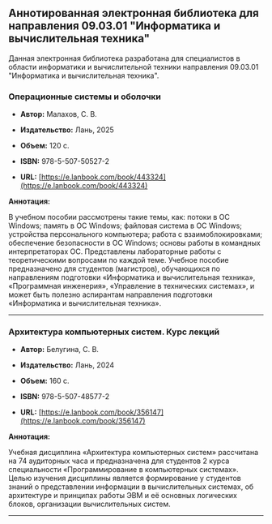 ## Аннотированная электронная библиотека для направления 09.03.01 "Информатика и вычислительная техника"

Данная электронная библиотека разработана для специалистов в области информатики и вычислительной техники направления 09.03.01 "Информатика и вычислительная техника".

### Операционные системы и оболочки

*   **Автор:**  Малахов, С. В.

*   **Издательство:**  Лань, 2025

*   **Объем:**  120 с.

*   **ISBN:**  978-5-507-50527-2

*   **URL:**  [https://e.lanbook.com/book/443324](https://e.lanbook.com/book/443324)

**Аннотация:**

В учебном пособии рассмотрены такие темы, как: потоки в ОС Windows; память в ОС Windows; файловая система в ОС Windows; устройства персонального компьютера; работа с взаимоблокировками; обеспечение безопасности в ОС Windows; основы работы в командных интерпретаторах ОС. Представлены лабораторные работы с теоретическими вопросами по каждой теме. Учебное пособие предназначено для студентов (магистров), обучающихся по направлениям подготовки «Информатика и вычислительная техника», «Программная инженерия», «Управление в технических системах», и может быть полезно аспирантам направления подготовки «Информатика и вычислительная техника».

---

### Архитектура компьютерных систем. Курс лекций

*   **Автор:**  Белугина, С. В.

*   **Издательство:**  Лань, 2024

*   **Объем:**  160 с.

*   **ISBN:**  978-5-507-48577-2

*   **URL:**  [https://e.lanbook.com/book/356147](https://e.lanbook.com/book/356147)

**Аннотация:**

Учебная дисциплина «Архитектура компьютерных систем» рассчитана на 74 аудиторных часа и предназначена для студентов 2 курса специальности «Программирование в компьютерных системах». Целью изучения дисциплины является формирование у студентов знаний о представлении информации в вычислительных системах, об архитектуре и принципах работы ЭВМ и её основных логических блоков, организации вычислительных систем.

---
